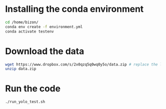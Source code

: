 # Installing the conda environment 
```bash
cd /home/bizon/
conda env create -f environment.yml
conda activate testenv
```

# Download the data
```bash
wget https://www.dropbox.com/s/2x0qzq5q0wq0y5o/data.zip # replace the link with the correct one
unzip data.zip
```

# Run the code
```bash
./run_yolo_test.sh
```
